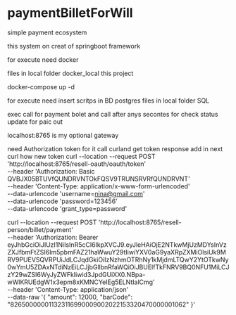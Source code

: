 # paymentBilletForWill
simple payment ecosystem


this system on creat of springboot framework 


for execute need docker 

files in local folder docker_local this project

docker-compose up -d   

for execute need insert scritps in BD postgres
files in local folder SQL




exec call for payment bolet and call after anys secontes for check status update for paic out

localhost:8765 is my optional gateway 




need Authorization token for it call curland get token response add in next curl how new token 
curl --location --request POST 'http://localhost:8765/resell-oauth/oauth/token' \
--header 'Authorization: Basic QVBJX05BTUVfQUNDRVNTOkFQSV9TRUNSRVRfQUNDRVNT' \
--header 'Content-Type: application/x-www-form-urlencoded' \
--data-urlencode 'username=nina@gmail.com' \
--data-urlencode 'password=123456' \
--data-urlencode 'grant_type=password'


curl --location --request POST 'http://localhost:8765/resell-person/billet/payment' \
--header 'Authorization: Bearer eyJhbGciOiJIUzI1NiIsInR5cCI6IkpXVCJ9.eyJleHAiOjE2NTkwMjUzMDYsInVzZXJfbmFtZSI6Im5pbmFAZ21haWwuY29tIiwiYXV0aG9yaXRpZXMiOlsiUk9MRV9PUEVSQVRPUiJdLCJqdGkiOiIzNzhmOTRhNy1kMjdmLTQwY2YtOTkwNy0wYmU5ZDAxNTdiNzEiLCJjbGllbnRfaWQiOiJBUElfTkFNRV9BQ0NFU1MiLCJzY29wZSI6WyJyZWFkIiwid3JpdGUiXX0.NBpa-wWlKRUEdgW1x3epm8xKMNCYeIEg5ELNtIalCmg' \
--header 'Content-Type: application/json' \
--data-raw '{
    "amount": 12000,
    "barCode": "826500000011323116990009002022153320470000001062"
}'
